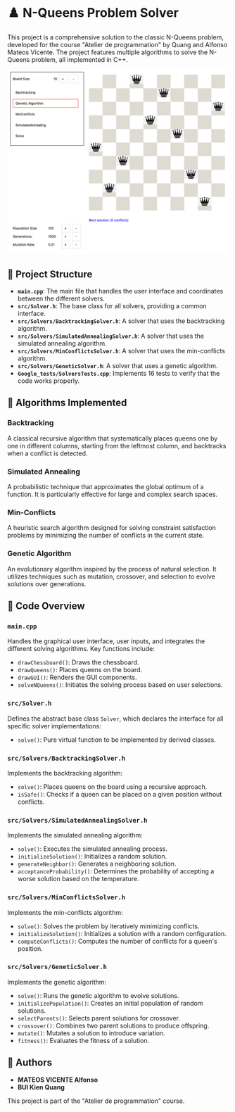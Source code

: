 # ♟️ N-Queens Problem Solver

This project is a comprehensive solution to the classic N-Queens problem, developed for the course "Atelier de programmation" by Quang and Alfonso Mateos Vicente. The project features multiple algorithms to solve the N-Queens problem, all implemented in C++.

![Screenshot.png](images%2FScreenshot.png)

## 📁 Project Structure

- **`main.cpp`**: The main file that handles the user interface and coordinates between the different solvers.
- **`src/Solver.h`**: The base class for all solvers, providing a common interface.
- **`src/Solvers/BacktrackingSolver.h`**: A solver that uses the backtracking algorithm.
- **`src/Solvers/SimulatedAnnealingSolver.h`**: A solver that uses the simulated annealing algorithm.
- **`src/Solvers/MinConflictsSolver.h`**: A solver that uses the min-conflicts algorithm.
- **`src/Solvers/GeneticSolver.h`**: A solver that uses a genetic algorithm.
- **`Google_tests/SolversTests.cpp`**: Implements 16 tests to verify that the code works properly.

## 🧠 Algorithms Implemented

### Backtracking
A classical recursive algorithm that systematically places queens one by one in different columns, starting from the leftmost column, and backtracks when a conflict is detected.

### Simulated Annealing
A probabilistic technique that approximates the global optimum of a function. It is particularly effective for large and complex search spaces.

### Min-Conflicts
A heuristic search algorithm designed for solving constraint satisfaction problems by minimizing the number of conflicts in the current state.

### Genetic Algorithm
An evolutionary algorithm inspired by the process of natural selection. It utilizes techniques such as mutation, crossover, and selection to evolve solutions over generations.

## 📝 Code Overview

### `main.cpp`

Handles the graphical user interface, user inputs, and integrates the different solving algorithms. Key functions include:
- `drawChessboard()`: Draws the chessboard.
- `drawQueens()`: Places queens on the board.
- `drawGUI()`: Renders the GUI components.
- `solveNQueens()`: Initiates the solving process based on user selections.

### `src/Solver.h`

Defines the abstract base class `Solver`, which declares the interface for all specific solver implementations:
- `solve()`: Pure virtual function to be implemented by derived classes.

### `src/Solvers/BacktrackingSolver.h`

Implements the backtracking algorithm:
- `solve()`: Places queens on the board using a recursive approach.
- `isSafe()`: Checks if a queen can be placed on a given position without conflicts.

### `src/Solvers/SimulatedAnnealingSolver.h`

Implements the simulated annealing algorithm:
- `solve()`: Executes the simulated annealing process.
- `initializeSolution()`: Initializes a random solution.
- `generateNeighbor()`: Generates a neighboring solution.
- `acceptanceProbability()`: Determines the probability of accepting a worse solution based on the temperature.

### `src/Solvers/MinConflictsSolver.h`

Implements the min-conflicts algorithm:
- `solve()`: Solves the problem by iteratively minimizing conflicts.
- `initializeSolution()`: Initializes a solution with a random configuration.
- `computeConflicts()`: Computes the number of conflicts for a queen's position.

### `src/Solvers/GeneticSolver.h`

Implements the genetic algorithm:
- `solve()`: Runs the genetic algorithm to evolve solutions.
- `initializePopulation()`: Creates an initial population of random solutions.
- `selectParents()`: Selects parent solutions for crossover.
- `crossover()`: Combines two parent solutions to produce offspring.
- `mutate()`: Mutates a solution to introduce variation.
- `fitness()`: Evaluates the fitness of a solution.

## 👥 Authors

- **MATEOS VICENTE Alfonso**
- **BUI Kien Quang**

This project is part of the "Atelier de programmation" course.